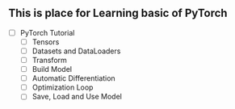 ## This is place for Learning basic of PyTorch

- [ ] PyTorch Tutorial
  - [ ] Tensors
  - [ ] Datasets and DataLoaders
  - [ ] Transform
  - [ ] Build Model
  - [ ] Automatic Differentiation
  - [ ] Optimization Loop
  - [ ] Save, Load and Use Model
